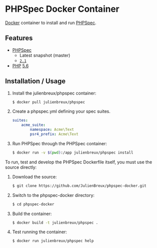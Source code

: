 # PHPSpec Docker Container

[Docker](https://www.docker.com) container to install and run [PHPSpec](https://www.phpspec.net/).

## Features

* [PHPSpec](https://www.phpspec.net/)
  * Latest snapshot (master)
  * [`2.1`](https://github.com/phpspec/phpspec/blob/2.1.1/CHANGES.md)
* [PHP](http://php.net) [5.6](http://php.net/ChangeLog-5.php)

## Installation / Usage

1. Install the julienbreux/phpspec container:

    ``` sh
	$ docker pull julienbreux/phpspec
	```

2. Create a phpspec.yml defining your spec suites.

    ``` yml
	suites:
		acme_suite:
	    	namespace: Acme\Text
    		psr4_prefix: Acme\Text
    ```

3. Run PHPSpec through the PHPSpec container:

    ``` sh
	$ docker run -v $(pwd):/app julienbreux/phpspec install
    ```

To run, test and develop the PHPSpec Dockerfile itself, you must use the source directly:

1. Download the source:

    ``` sh
	$ git clone https://github.com/JulienBreux/phpspec-docker.git
    ```

2. Switch to the phpspec-docker directory:

    ``` sh
	$ cd phpspec-docker
    ```

3. Build the container:

    ``` sh
	$ docker build -t julienbreux/phpspec .
    ```

4. Test running the container:

    ``` sh
	$ docker run julienbreux/phpspec help
	```

